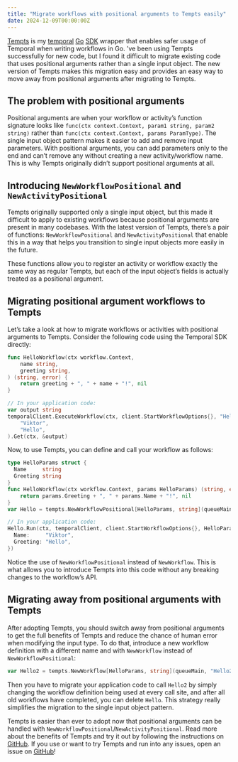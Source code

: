 ```yaml
---
title: "Migrate workflows with positional arguments to Tempts easily"
date: 2024-12-09T00:00:00Z
---
```


[Tempts](https://github.com/vikstrous/tempts) is my [temporal](https://temporal.io/) [Go](https://go.dev/) [SDK](https://github.com/temporalio/sdk-go) wrapper that enables safer usage of Temporal when writing workflows in Go. ’ve been using Tempts successfully for new code, but I found it difficult to migrate existing code that uses positional arguments rather than a single input object. The new version of Tempts makes this migration easy and provides an easy way to move away from positional arguments after migrating to Tempts.

## The problem with positional arguments

Positional arguments are when your workflow or activity’s function signature looks like `func(ctx context.Context, param1 string, param2 string)` rather than `func(ctx context.Context, params ParamType)`. The single input object pattern makes it easier to add and remove input parameters. With positional arguments, you can add parameters only to the end and can’t remove any without creating a new activity/workflow name. This is why Tempts originally didn’t support positional arguments at all.

## Introducing `NewWorkflowPositional` and `NewActivityPositional`

Tempts originally supported only a single input object, but this made it difficult to apply to existing workflows because positional arguments are present in many codebases. With the latest version of Tempts, there’s a pair of functions: `NewWorkflowPositional` and `NewActivityPositional` that enable this in a way that helps you transition to single input objects more easily in the future.

These functions allow you to register an activity or workflow exactly the same way as regular Tempts, but each of the input object’s fields is actually treated as a positional argument.

## Migrating positional argument workflows to Tempts

Let’s take a look at how to migrate workflows or activities with positional arguments to Tempts. Consider the following code using the Temporal SDK directly:

```go
func HelloWorkflow(ctx workflow.Context, 
    name string,
    greeting string,
) (string, error) {
	return greeting + ", " + name + "!", nil
}

// In your application code:
var output string
temporalClient.ExecuteWorkflow(ctx, client.StartWorkflowOptions{}, "HelloWorkflow",
    "Viktor",
    "Hello",
).Get(ctx, &output)
```

Now, to use Tempts, you can define and call your workflow as follows:

```go
type HelloParams struct {
  Name     string
  Greeting string
}
func HelloWorkflow(ctx workflow.Context, params HelloParams) (string, error) {
	return params.Greeting + ", " + params.Name + "!", nil
}
var Hello = tempts.NewWorkflowPositional[HelloParams, string](queueMain, "Hello")

// In your application code:
Hello.Run(ctx, temporalClient, client.StartWorkflowOptions{}, HelloParams{
  Name:     "Viktor",
  Greeting: "Hello",
})
```

Notice the use of `NewWorkflowPositional` instead of `NewWorkflow`. This is what allows you to introduce Tempts into this code without any breaking changes to the workflow’s API.

## Migrating away from positional arguments with Tempts

After adopting Tempts, you should switch away from positional arguments to get the full benefits of Tempts and reduce the chance of human error when modifying the input type. To do that, introduce a new workflow definition with a different name and with `NewWorkflow` instead of `NewWorkflowPositional`:

```go
var Hello2 = tempts.NewWorkflow[HelloParams, string](queueMain, "Hello2")
```

Then you have to migrate your application code to call `Hello2` by simply changing the workflow definition being used at every call site, and after all old workflows have completed, you can delete `Hello`. This strategy really simplifies the migration to the single input object pattern.

Tempts is easier than ever to adopt now that positional arguments can be handled with `NewWorkflowPositional`/`NewActivityPositional`. Read more about the benefits of Tempts and try it out by following the instructions on [GitHub](https://github.com/vikstrous/tempts). If you use or want to try Tempts and run into any issues, open an issue on [GitHub](https://github.com/vikstrous/tempts/issues)!